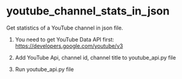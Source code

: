 # youtube_channel_stats_in_json

Get statistics of a YouTube channel in json file.

1. You need to get YouTube Data API first: https://developers.google.com/youtube/v3

2. Add YouTube Api, channel id, channel title to youtube_api.py file

3. Run youtube_api.py file
